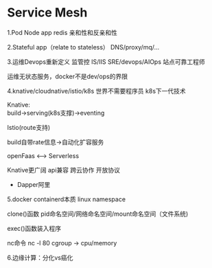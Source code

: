 # Service Mesh

1.Pod Node app redis
亲和性和反亲和性

2.Stateful app（relate to stateless）
DNS/proxy/mq/...

3.运维Devops重新定义
监管控 IS/IIS
SRE/devops/AIOps
站点可靠工程师

运维无状态服务，docker不是dev/ops的界限

4.knative/cloudnative/istio/k8s
世界不需要程序员
k8s下一代技术

Knative:  
build->serving(k8s支撑)->eventing

Istio(route支持)

build自带rate信息->自动化扩容服务

openFaas <--> Serverless

Knative更广阔
api兼容 跨云协作 开放协议

* Dapper阿里

5.docker containerd本质
linux namespace

clone()函数 pid命名空间/网络命名空间/mount命名空间（文件系统)

exec()函数装入程序

nc命令 nc -l 80
cgroup -> cpu/memory

6.边缘计算：分化vs癌化